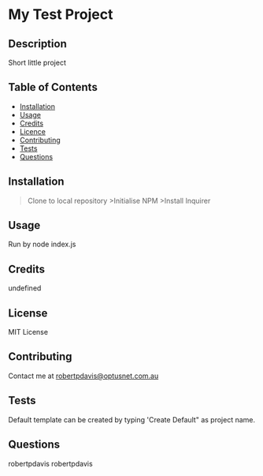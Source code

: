 # My Test Project

## Description
Short little project

## Table of Contents
- [Installation](#installation)
- [Usage](#usage)
- [Credits](#credits)
- [Licence](#Licence)
- [Contributing](#contributing)
- [Tests](#tests)
- [Questions](#questions)


## Installation
>Clone to local repository >Initialise NPM >Install Inquirer

## Usage
Run by node index.js

## Credits
undefined

## License
MIT License

## Contributing
Contact me at robertpdavis@optusnet.com.au

## Tests
Default template can be created by typing 'Create Default" as project name.

## Questions
robertpdavis
robertpdavis

